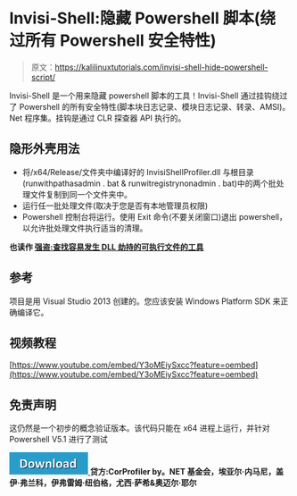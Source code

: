 # Invisi-Shell:隐藏 Powershell 脚本(绕过所有 Powershell 安全特性)

> 原文：<https://kalilinuxtutorials.com/invisi-shell-hide-powershell-script/>

Invisi-Shell 是一个用来隐藏 powershell 脚本的工具！Invisi-Shell 通过挂钩绕过了 Powershell 的所有安全特性(脚本块日志记录、模块日志记录、转录、AMSI)。Net 程序集。挂钩是通过 CLR 探查器 API 执行的。

## **隐形外壳用法**

*   将/x64/Release/文件夹中编译好的 InvisiShellProfiler.dll 与根目录(runwithpathasadmin . bat & runwitregistrynonadmin . bat)中的两个批处理文件复制到同一个文件夹中。
*   运行任一批处理文件(取决于您是否有本地管理员权限)
*   Powershell 控制台将运行。使用 Exit 命令(不要关闭窗口)退出 powershell，以允许批处理文件执行适当的清理。

**也读作 [强盗:查找容易发生 DLL 劫持的可执行文件的工具](https://kalilinuxtutorials.com/robber-dll-hijacking/)**

## **参考**

项目是用 Visual Studio 2013 创建的。您应该安装 Windows Platform SDK 来正确编译它。

## **视频教程**

[https://www.youtube.com/embed/Y3oMEiySxcc?feature=oembed](https://www.youtube.com/embed/Y3oMEiySxcc?feature=oembed)

## **免责声明**

这仍然是一个初步的概念验证版本。该代码只能在 x64 进程上运行，并针对 Powershell V5.1 进行了测试

[![](img/d861a9096555aeb1980fc054015933d7.png) ](https://github.com/OmerYa/Invisi-Shell) **贷方:CorProfiler by。NET 基金会，埃亚尔·内马尼，盖伊·弗兰科，伊弗雷姆·纽伯格，尤西·萨希&奥迈尔·耶尔**